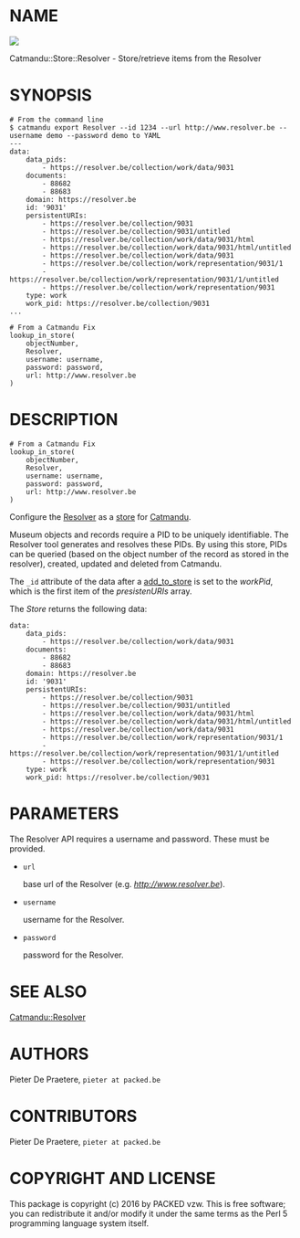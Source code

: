 # NAME

<div>
    <a href="https://travis-ci.org/PACKED-vzw/Catmandu-Store-Resolver"><img src="https://travis-ci.org/PACKED-vzw/Catmandu-Store-Resolver.svg?branch=master"></a>
</div>

Catmandu::Store::Resolver - Store/retrieve items from the Resolver

# SYNOPSIS

    # From the command line
    $ catmandu export Resolver --id 1234 --url http://www.resolver.be --username demo --password demo to YAML
    ---
    data:
        data_pids:
            - https://resolver.be/collection/work/data/9031
        documents:
            - 88682
            - 88683
        domain: https://resolver.be
        id: '9031'
        persistentURIs:
            - https://resolver.be/collection/9031
            - https://resolver.be/collection/9031/untitled
            - https://resolver.be/collection/work/data/9031/html
            - https://resolver.be/collection/work/data/9031/html/untitled
            - https://resolver.be/collection/work/data/9031
            - https://resolver.be/collection/work/representation/9031/1
            - https://resolver.be/collection/work/representation/9031/1/untitled
            - https://resolver.be/collection/work/representation/9031
        type: work
        work_pid: https://resolver.be/collection/9031
    ...

    # From a Catmandu Fix
    lookup_in_store(
        objectNumber,
        Resolver,
        username: username,
        password: password,
        url: http://www.resolver.be
    )

# DESCRIPTION

    # From a Catmandu Fix
    lookup_in_store(
        objectNumber,
        Resolver,
        username: username,
        password: password,
        url: http://www.resolver.be
    )

Configure the [Resolver](https://github.com/PACKED-vzw/resolver) as a [store](http://librecat.org/Catmandu/#stores) for [Catmandu](http://librecat.org/).

Museum objects and records require a PID to be uniquely identifiable. The Resolver tool
generates and resolves these PIDs. By using this store, PIDs can be queried (based on
the object number of the record as stored in the resolver), created, updated and deleted
from Catmandu.

The `_id` attribute of the data after a [add\_to\_store](https://metacpan.org/pod/Catmandu::Fix::add_to_store)
is set to the _workPid_, which is the first item of the _presistenURIs_ array.

The _Store_ returns the following data:

    data:
        data_pids:
            - https://resolver.be/collection/work/data/9031
        documents:
            - 88682
            - 88683
        domain: https://resolver.be
        id: '9031'
        persistentURIs:
            - https://resolver.be/collection/9031
            - https://resolver.be/collection/9031/untitled
            - https://resolver.be/collection/work/data/9031/html
            - https://resolver.be/collection/work/data/9031/html/untitled
            - https://resolver.be/collection/work/data/9031
            - https://resolver.be/collection/work/representation/9031/1
            - https://resolver.be/collection/work/representation/9031/1/untitled
            - https://resolver.be/collection/work/representation/9031
        type: work
        work_pid: https://resolver.be/collection/9031

# PARAMETERS

The Resolver API requires a username and password. These must be provided.

- `url`

    base url of the Resolver (e.g. _http://www.resolver.be_).

- `username`

    username for the Resolver.

- `password`

    password for the Resolver.

# SEE ALSO

[Catmandu::Resolver](https://metacpan.org/pod/Catmandu::Resolver)

# AUTHORS

Pieter De Praetere, `pieter at packed.be`

# CONTRIBUTORS

Pieter De Praetere, `pieter at packed.be`

# COPYRIGHT AND LICENSE

This package is copyright (c) 2016 by PACKED vzw.
This is free software; you can redistribute it and/or modify it under the same terms as the Perl 5 programming language system itself.
